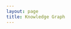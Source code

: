 ```yaml
---
layout: page
title: Knowledge Graph
---
```


<style>
  .links line {
    stroke: #ccc;
    opacity: 0.5;
  }

  .nodes circle {
    cursor: pointer;
    fill: #8b88e6;
    transition: all 0.15s ease-out;
  }

  .text text {
    cursor: pointer;
    fill: #333;
    text-shadow: -1px -1px 0 #fafafabb, 1px -1px 0 #fafafabb, -1px 1px 0 #fafafabb, 1px 1px 0 #fafafabb;
  }

  .nodes [active],
  .text [active] {
    cursor: pointer;
    fill: black;
  }

  .inactive {
    opacity: 0.1;
    transition: all 0.15s ease-out;
  }

  #graph-wrapper {
    background: #fcfcfc;
    border-radius: 4px;
    height: auto;
  }
</style>

<div id="graph-wrapper">
  <script>
    var commentFlag = true;
    
    window.addEventListener("load", loadGraph);
    window.addEventListener("scroll", loadGraph);

    function loadGraph() {
      if (!( document.getElementById("graph-wrapper").getBoundingClientRect().top <
             window.innerHeight * 1.5 &&
          commentFlag)){
        return;
      }
      var oScript = document.createElement("script");
      oScript.src = "https://cdnjs.cloudflare.com/ajax/libs/d3/5.16.0/d3.min.js";
      oScript.crossOrigin = 'anonymous';
      oScript.integrity =
        "sha512-FHsFVKQ/T1KWJDGSbrUhTJyS1ph3eRrxI228ND0EGaEp6v4a/vGwPWd3Dtd/+9cI7ccofZvl/wulICEurHN1pg==";
      document.body.appendChild(oScript);
      oScript.onload = () => {
        const MINIMAL_NODE_SIZE = 8;
        const MAX_NODE_SIZE = 12;
        const ACTIVE_RADIUS_FACTOR = 1.5;
        const STROKE = 1;
        const FONT_SIZE = 16;
        const TICKS = 200;
        const FONT_BASELINE = 40;
        const MAX_LABEL_LENGTH = 50;

        const graphData = {% include notes_graph.json %}
        let nodesData = graphData.nodes;
        let linksData = graphData.edges;

        const nodeSize = {};

        const updateNodeSize = () => {
          nodesData.forEach((el) => {
            let weight =
              3 *
              Math.sqrt(
                linksData.filter((l) => l.source.id === el.id || l.target.id === el.id)
                  .length + 1
              );
            if (weight < MINIMAL_NODE_SIZE) {
              weight = MINIMAL_NODE_SIZE;
            } else if (weight > MAX_NODE_SIZE) {
              weight = MAX_NODE_SIZE;
            }
            nodeSize[el.id] = weight;
          });
        };

        const onClick = (d) => {
          window.location = d.path
        };

        const onMouseover = function (d) {
          const relatedNodesSet = new Set();
          linksData
            .filter((n) => n.target.id == d.id || n.source.id == d.id)
            .forEach((n) => {
              relatedNodesSet.add(n.target.id);
              relatedNodesSet.add(n.source.id);
            });

          node.attr("class", (node_d) => {
            if (node_d.id !== d.id && !relatedNodesSet.has(node_d.id)) {
              return "inactive";
            }
            return "";
          });

          link.attr("class", (link_d) => {
            if (link_d.source.id !== d.id && link_d.target.id !== d.id) {
              return "inactive";
            }
            return "";
          });

          link.attr("stroke-width", (link_d) => {
            if (link_d.source.id === d.id || link_d.target.id === d.id) {
              return STROKE * 4;
            }
            return STROKE;
          });
          text.attr("class", (text_d) => {
            if (text_d.id !== d.id && !relatedNodesSet.has(text_d.id)) {
              return "inactive";
            }
            return "";
          });
        };

        const onMouseout = function (d) {
          node.attr("class", "");
          link.attr("class", "");
          text.attr("class", "");
          link.attr("stroke-width", STROKE);
        };

        const sameNodes = (previous, next) => {
          if (next.length !== previous.length) {
            return false;
          }

          const map = new Map();
          for (const node of previous) {
            map.set(node.id, node.label);
          }

          for (const node of next) {
            const found = map.get(node.id);
            if (!found || found !== node.title) {
              return false;
            }
          }

          return true;
        };

        const sameEdges = (previous, next) => {
          if (next.length !== previous.length) {
            return false;
          }

          const set = new Set();
          for (const edge of previous) {
            set.add(`${edge.source.id}-${edge.target.id}`);
          }

          for (const edge of next) {
            if (!set.has(`${edge.source.id}-${edge.target.id}`)) {
              return false;
            }
          }

          return true;
        };

        const graphWrapper = document.getElementById('graph-wrapper')
        const element = document.createElementNS("http://www.w3.org/2000/svg", "svg");
        element.setAttribute("width", graphWrapper.getBoundingClientRect().width);
        element.setAttribute("height", window.innerHeight * 0.8);
        graphWrapper.appendChild(element);

        const reportWindowSize = () => {
          element.setAttribute("width", window.innerWidth);
          element.setAttribute("height", window.innerHeight);
        };

        window.onresize = reportWindowSize;

        const svg = d3.select("svg");
        const width = Number(svg.attr("width"));
        const height = Number(svg.attr("height"));
        let zoomLevel = 1;

        const simulation = d3
          .forceSimulation(nodesData)
          .force("forceX", d3.forceX().x(width / 2))
          .force("forceY", d3.forceY().y(height / 2))
          .force("charge", d3.forceManyBody())
          .force(
            "link",
            d3
              .forceLink(linksData)
              .id((d) => d.id)
              .distance(70)
          )
          .force("center", d3.forceCenter(width / 2, height / 2))
          .force("collision", d3.forceCollide().radius(80))
          .stop();

        const g = svg.append("g");
        let link = g.append("g").attr("class", "links").selectAll(".link");
        let node = g.append("g").attr("class", "nodes").selectAll(".node");
        let text = g.append("g").attr("class", "text").selectAll(".text");

        const resize = () => {
          if (d3.event) {
            const scale = d3.event.transform;
            zoomLevel = scale.k;
            g.attr("transform", scale);
          }

          const zoomOrKeep = (value) => (zoomLevel >= 1 ? value / zoomLevel : value);

          const font = Math.max(Math.round(zoomOrKeep(FONT_SIZE)), 1);

          text.attr("font-size", (d) => font);
          text.attr("y", (d) => d.y - zoomOrKeep(FONT_BASELINE) + 8);
          link.attr("stroke-width", zoomOrKeep(STROKE));
          node.attr("r", (d) => {
            return zoomOrKeep(nodeSize[d.id]);
          });
          svg
            .selectAll("circle")
            .filter((_d, i, nodes) => d3.select(nodes[i]).attr("active"))
            .attr("r", (d) => zoomOrKeep(ACTIVE_RADIUS_FACTOR * nodeSize[d.id]));
        };

        const ticked = () => {
          node.attr("cx", (d) => d.x).attr("cy", (d) => d.y);
          text
            .attr("x", (d) => d.x)
            .attr("y", (d) => d.y - (FONT_BASELINE - nodeSize[d.id]) / zoomLevel);
          link
            .attr("x1", (d) => d.source.x)
            .attr("y1", (d) => d.source.y)
            .attr("x2", (d) => d.target.x)
            .attr("y2", (d) => d.target.y);
        };

        const restart = () => {
          updateNodeSize();
          node = node.data(nodesData, (d) => d.id);
          node.exit().remove();
          node = node
            .enter()
            .append("circle")
            .attr("r", (d) => {
              return nodeSize[d.id];
            })
            .on("click", onClick)
            .on("mouseover", onMouseover)
            .on("mouseout", onMouseout)
            .merge(node);

          link = link.data(linksData, (d) => `${d.source.id}-${d.target.id}`);
          link.exit().remove();
          link = link.enter().append("line").attr("stroke-width", STROKE).merge(link);

          text = text.data(nodesData, (d) => d.label);
          text.exit().remove();
          text = text
            .enter()
            .append("text")
            .text((d) => shorten(d.label.replace(/_*/g, ""), MAX_LABEL_LENGTH))
            .attr("font-size", `${FONT_SIZE}px`)
            .attr("text-anchor", "middle")
            .attr("alignment-baseline", "central")
            .on("click", onClick)
            .on("mouseover", onMouseover)
            .on("mouseout", onMouseout)
            .merge(text);

          node.attr("active", (d) => isCurrentPath(d.path) ? true : null);
          text.attr("active", (d) => isCurrentPath(d.path) ? true : null);

          simulation.nodes(nodesData);
          simulation.force("link").links(linksData);
          simulation.alpha(1).restart();
          simulation.stop();

          for (let i = 0; i < TICKS; i++) {
            simulation.tick();
          }

          ticked();
        };

        const zoomHandler = d3.zoom().scaleExtent([0.2, 3]).on("zoom", resize);

        zoomHandler(svg);
        restart();

        function isCurrentPath(notePath) {
          return window.location.pathname.includes(notePath)
        }

        function shorten(str, maxLen, separator = ' ') {
          if (str.length <= maxLen) return str;
          return str.substr(0, str.lastIndexOf(separator, maxLen)) + '...';
        }
        commentFlag = false;
      }
    }
  </script>
</div>